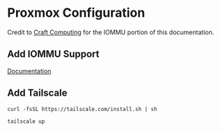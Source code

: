 # Proxmox Configuration
Credit to [Craft Computing](https://www.youtube.com/@CraftComputing) for the IOMMU portion of this documentation.
## Add IOMMU Support
[Documentation](iommu-proxmox.md)

## Add Tailscale
```
curl -fsSL https://tailscale.com/install.sh | sh
```
```
tailscale up
```